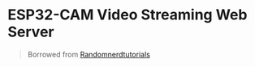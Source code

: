 # ESP32-CAM Video Streaming Web Server
> Borrowed from [Randomnerdtutorials](https://randomnerdtutorials.com/esp32-cam-video-streaming-web-server-camera-home-assistant/)